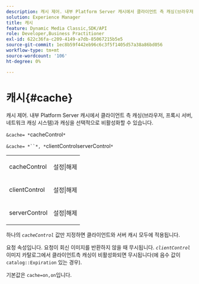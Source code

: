 ```yaml
---
description: 캐시 제어. 내부 Platform Server 캐시에서 클라이언트 측 캐싱(브라우저, 프록시 서버, 네트워크 캐싱 시스템)과 캐싱을 선택적으로 비활성화할 수 있습니다.
solution: Experience Manager
title: 캐시
feature: Dynamic Media Classic,SDK/API
role: Developer,Business Practitioner
exl-id: 622c36fa-c209-4149-a7db-85067215b5e5
source-git-commit: 1ec8b59f442eb96c6c3f5f1405d57a38a86bd056
workflow-type: tm+mt
source-wordcount: '106'
ht-degree: 0%

---
```


# 캐시{#cache}

캐시 제어. 내부 Platform Server 캐시에서 클라이언트 측 캐싱(브라우저, 프록시 서버, 네트워크 캐싱 시스템)과 캐싱을 선택적으로 비활성화할 수 있습니다.

`&cache= *`cacheControl`*`

`&cache= *``*, *`clientControlserverControl`*`

<table id="simpletable_DA4D92F0AEF84FD49953876796058B7F"> 
 <tr class="strow"> 
  <td class="stentry"> <p><span class="codeph"> <span class="varname"> cacheControl</span></span> </p> </td> 
  <td class="stentry"> <p><span class="codeph"> 설정|해제</span> </p></td> 
 </tr> 
 <tr class="strow"> 
  <td class="stentry"> <p><span class="codeph"> <span class="varname"> clientControl</span></span> </p></td> 
  <td class="stentry"> <p><span class="codeph"> 설정|해제</span> </p></td> 
 </tr> 
 <tr class="strow"> 
  <td class="stentry"> <p><span class="codeph"> <span class="varname"> serverControl</span></span> </p></td> 
  <td class="stentry"> <p><span class="codeph"> 설정|해제</span> </p></td> 
 </tr> 
</table>

하나의 *`cacheControl`* 값만 지정하면 클라이언트와 서버 캐시 모두에 적용됩니다.

요청 속성입니다. 요청이 회신 이미지를 반환하지 않을 때 무시됩니다. *`clientControl`* 이미지 카탈로그에서 클라이언트측 캐싱이 비활성화되면 무시됩니다(에 음수 값이  `catalog::Expiration` 있는 경우).

기본값은 `cache=on,on`입니다.
